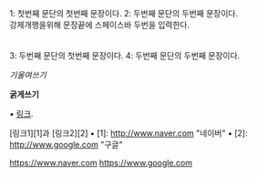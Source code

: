 1: 첫번째 문단의 첫번째 문장이다.
2: 두번째 문단의 두번째 문장이다.  
강제개행을위해 문장끝에 스페이스바 두번을 입력한다.
</br>
</br>
</br>
3: 두번째 문단의 첫번째 문장이다.
4: 두번째 문단의 두번째 문장이다.  

*기울여쓰기*  

**굵게쓰기**  

▪ [링크](http://example.com "링크제목").  

[링크1][1]과 [링크2][2]
▪ [1]: http://www.naver.com "네이버"
▪ [2]: http://www.google.com "구글"

<https://www.naver.com>
<https://www.google.com>
